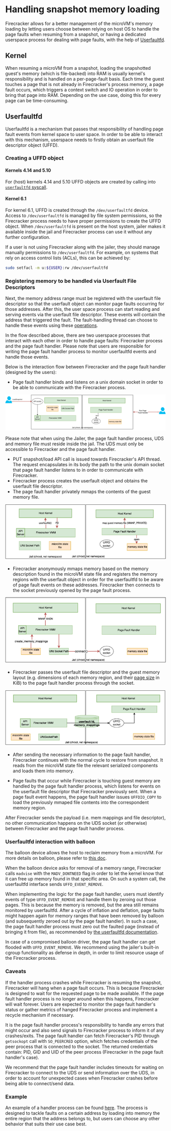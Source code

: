 # Handling snapshot memory loading

Firecracker allows for a better management of the microVM's memory loading by
letting users choose between relying on host OS to handle the page faults when
resuming from a snapshot, or having a dedicated userspace process for dealing
with page faults, with the help of
[Userfaultfd](https://www.kernel.org/doc/html/v4.18/admin-guide/mm/userfaultfd.html).

## Kernel

When resuming a microVM from a snapshot, loading the snapshotted guest's memory
(which is file-backed) into RAM is usually kernel's responsibility and is
handled on a per-page-fault basis. Each time the guest touches a page that is
not already in Firecracker's process memory, a page fault occurs, which triggers
a context switch and IO operation in order to bring that page into RAM.
Depending on the use case, doing this for every page can be time-consuming.

## Userfaultfd

Userfaultfd is a mechanism that passes that responsibility of handling page
fault events from kernel space to user space. In order to be able to interact
with this mechanism, userspace needs to firstly obtain an userfault file
descriptor object (UFFD).

### Creating a UFFD object

#### Kernels 4.14 and 5.10

For (host) kernels 4.14 and 5.10 UFFD objects are created by calling into
[`userfaultfd` syscall](https://man7.org/linux/man-pages/man2/userfaultfd.2.html).

#### Kernel 6.1

For kernel 6.1, UFFD is created through the `/dev/userfaultfd` device. Access to
`/dev/userfaultfd` is managed by file system permissions, so the Firecracker
process needs to have proper permissions to create the UFFD object. When
`/dev/userfaultfd` is present on the host system, jailer makes it available
inside the jail and Firecracker process can use it without any further
configuration.

If a user is not using Firecracker along with the jailer, they should manage
manually permissions to `/dev/userfaultfd`. For example, on systems that rely on
access control lists (ACLs), this can be achieved by:

```bash
sudo setfacl -m u:${USER}:rw /dev/userfaultfd
```

### Registering memory to be handled via Userfault File Descriptors

Next, the memory address range must be registered with the userfault file
descriptor so that the userfault object can monitor page faults occurring for
those addresses. After this, the user space process can start reading and
serving events via the userfault file descriptor. These events will contain the
address that triggered the fault. The fault-handling thread can choose to handle
these events using these
[operations](https://www.kernel.org/doc/html/latest/admin-guide/mm/userfaultfd.html#resolving-userfaults).

In the flow described above, there are two userspace processes that interact
with each other in order to handle page faults: Firecracker process and the page
fault handler. Please note that users are responsible for writing the page fault
handler process to monitor userfaultfd events and handle those events.

Below is the interaction flow between Firecracker and the page fault handler
(designed by the users):

- Page fault handler binds and listens on a unix domain socket in order to be
  able to communicate with the Firecracker process.

![](../images/uffd_flow1.png)

Please note that when using the Jailer, the page fault handler process, UDS and
memory file must reside inside the jail. The UDS must only be accessible to
Firecracker and the page fault handler.

- PUT snapshot/load API call is issued towards Firecracker's API thread. The
  request encapsulates in its body the path to the unix domain socket that page
  fault handler listens to in order to communicate with Firecracker.
- Firecracker process creates the userfault object and obtains the userfault
  file descriptor.
- The page fault handler privately mmaps the contents of the guest memory file.

![](../images/uffd_flow2.png)

- Firecracker anonymously mmaps memory based on the memory description found in
  the microVM state file and registers the memory regions with the userfault
  object in order for the userfaultfd to be aware of page fault events on these
  addresses. Firecracker then connects to the socket previously opened by the
  page fault process.

![](../images/uffd_flow3.png)

- Firecracker passes the userfault file descriptor and the guest memory layout
  (e.g. dimensions of each memory region, and their [page size](../hugepages.md)
  in KiB) to the page fault handler process through the socket.

![](../images/uffd_flow4.png)

- After sending the necessary information to the page fault handler, Firecracker
  continues with the normal cycle to restore from snapshot. It reads from the
  microVM state file the relevant serialized components and loads them into
  memory.

- Page faults that occur while Firecracker is touching guest memory are handled
  by the page fault handler process, which listens for events on the userfault
  file descriptor that Firecracker previously sent. When a page fault event
  happens, the page fault handler issues `UFFDIO_COPY` to load the previously
  mmaped file contents into the correspondent memory region.

After Firecracker sends the payload (i.e. mem mappings and file descriptor), no
other communication happens on the UDS socket (or otherwise) between Firecracker
and the page fault handler process.

### Userfaultfd interaction with balloon

The balloon device allows the host to reclaim memory from a microVM. For more
details on balloon, please refer to [this doc](../ballooning.md).

When the balloon device asks for removal of a memory range, Firecracker calls
`madvise` with the `MADV_DONTNEED` flag in order to let the kernel know that it
can free up memory found in that specific area. On such a system call, the
userfaultfd interface sends `UFFD_EVENT_REMOVE`.

When implementing the logic for the page fault handler, users must identify
events of type `UFFD_EVENT_REMOVE` and handle them by zeroing out those pages.
This is because the memory is removed, but the area still remains monitored by
userfaultfd. After a cycle of inflation and deflation, page faults might happen
again for memory ranges that have been removed by balloon (and subsequently
zeroed out by the page fault handler). In such a case, the page fault handler
process must zero out the faulted page (instead of bringing it from file), as
recommended by
[the userfaultfd documentation](https://www.kernel.org/doc/html/latest/admin-guide/mm/userfaultfd.html#non-cooperative-userfaultfd).

In case of a compromised balloon driver, the page fault handler can get flooded
with `UFFD_EVENT_REMOVE`. We recommend using the jailer's built-in cgroup
functionality as defense in depth, in order to limit resource usage of the
Firecracker process.

### Caveats

If the handler process crashes while Firecracker is resuming the snapshot,
Firecracker will hang when a page fault occurs. This is because Firecracker is
designed to wait for the requested page to be made available. If the page fault
handler process is no longer around when this happens, Firecracker will wait
forever. Users are expected to monitor the page fault handler's status or gather
metrics of hanged Firecracker process and implement a recycle mechanism if
necessary.

It is the page fault handler process's responsibility to handle any errors that
might occur and also send signals to Firecracker process to inform it of any
crashes/exits. The page fault handler can fetch Firecracker's PID through
`getsockopt` call with `SO_PEERCRED` option, which fetches credentials of the
peer process that is connected to the socket. The returned credentials contain:
PID, GID and UID of the peer process (Firecracker in the page fault handler's
case).

We recommend that the page fault handler includes timeouts for waiting on
Firecracker to connect to the UDS or send information over the UDS, in order to
account for unexpected cases when Firecracker crashes before being able to
connect/send data.

### Example

An example of a handler process can be found
[here](../../src/firecracker/examples/uffd/valid_handler.rs). The process is
designed to tackle faults on a certain address by loading into memory the entire
region that the address belongs to, but users can choose any other behavior that
suits their use case best.
